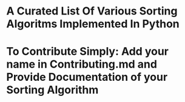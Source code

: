 # A Curated List Of Various Sorting Algoritms Implemented In Python

# To Contribute Simply: Add your name in Contributing.md and Provide Documentation of your Sorting Algorithm
